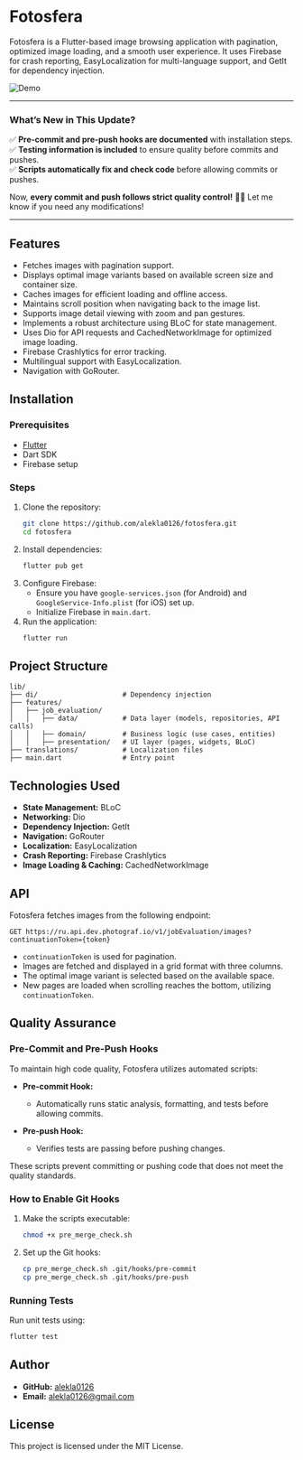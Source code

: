 # Fotosfera

Fotosfera is a Flutter-based image browsing application with pagination, optimized image loading, and a smooth user experience. It uses Firebase for crash reporting, EasyLocalization for multi-language support, and GetIt for dependency injection.

![Demo](assets/demo.gif)

---

### **What’s New in This Update?**
✅ **Pre-commit and pre-push hooks are documented** with installation steps.  
✅ **Testing information is included** to ensure quality before commits and pushes.  
✅ **Scripts automatically fix and check code** before allowing commits or pushes.  

Now, **every commit and push follows strict quality control!** 🚀🔥 Let me know if you need any modifications!

---

## Features
- Fetches images with pagination support.
- Displays optimal image variants based on available screen size and container size.
- Caches images for efficient loading and offline access.
- Maintains scroll position when navigating back to the image list.
- Supports image detail viewing with zoom and pan gestures.
- Implements a robust architecture using BLoC for state management.
- Uses Dio for API requests and CachedNetworkImage for optimized image loading.
- Firebase Crashlytics for error tracking.
- Multilingual support with EasyLocalization.
- Navigation with GoRouter.

## Installation

### Prerequisites
- [Flutter](https://flutter.dev/docs/get-started/install)
- Dart SDK
- Firebase setup

### Steps
1. Clone the repository:
   ```sh
   git clone https://github.com/alekla0126/fotosfera.git
   cd fotosfera
   ```
2. Install dependencies:
   ```sh
   flutter pub get
   ```
3. Configure Firebase:
   - Ensure you have `google-services.json` (for Android) and `GoogleService-Info.plist` (for iOS) set up.
   - Initialize Firebase in `main.dart`.
4. Run the application:
   ```sh
   flutter run
   ```

## Project Structure
```
lib/
├── di/                     # Dependency injection
├── features/
│   ├── job_evaluation/
│   │   ├── data/           # Data layer (models, repositories, API calls)
│   │   ├── domain/         # Business logic (use cases, entities)
│   │   ├── presentation/   # UI layer (pages, widgets, BLoC)
├── translations/           # Localization files
├── main.dart               # Entry point
```

## Technologies Used
- **State Management:** BLoC
- **Networking:** Dio
- **Dependency Injection:** GetIt
- **Navigation:** GoRouter
- **Localization:** EasyLocalization
- **Crash Reporting:** Firebase Crashlytics
- **Image Loading & Caching:** CachedNetworkImage

## API
Fotosfera fetches images from the following endpoint:
```
GET https://ru.api.dev.photograf.io/v1/jobEvaluation/images?continuationToken={token}
```
- `continuationToken` is used for pagination.
- Images are fetched and displayed in a grid format with three columns.
- The optimal image variant is selected based on the available space.
- New pages are loaded when scrolling reaches the bottom, utilizing `continuationToken`.

## Quality Assurance

### Pre-Commit and Pre-Push Hooks

To maintain high code quality, Fotosfera utilizes automated scripts:

- **Pre-commit Hook:**
  - Automatically runs static analysis, formatting, and tests before allowing commits.

- **Pre-push Hook:**
  - Verifies tests are passing before pushing changes.

These scripts prevent committing or pushing code that does not meet the quality standards.

### How to Enable Git Hooks
1. Make the scripts executable:
   ```sh
   chmod +x pre_merge_check.sh
   ```

2. Set up the Git hooks:
   ```sh
   cp pre_merge_check.sh .git/hooks/pre-commit
   cp pre_merge_check.sh .git/hooks/pre-push
   ```

### Running Tests
Run unit tests using:
```sh
flutter test
```

## Author
- **GitHub:** [alekla0126](https://github.com/alekla0126)
- **Email:** [alekla0126@gmail.com](mailto:alekla0126@gmail.com)

## License
This project is licensed under the MIT License.